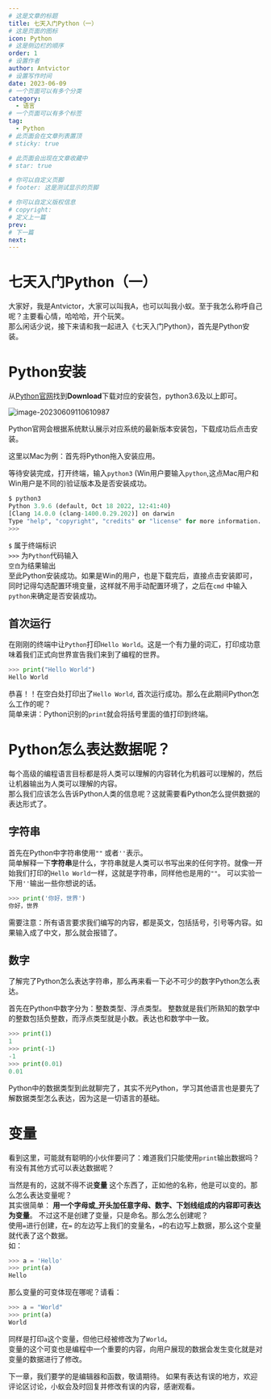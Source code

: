 ```yaml
---
# 这是文章的标题
title: 七天入门Python（一）
# 这是页面的图标
icon: Python
# 这是侧边栏的顺序
order: 1
# 设置作者
author: Antvictor
# 设置写作时间
date: 2023-06-09
# 一个页面可以有多个分类
category:
  - 语言
# 一个页面可以有多个标签
tag:
  - Python
# 此页面会在文章列表置顶
# sticky: true

# 此页面会出现在文章收藏中
# star: true

# 你可以自定义页脚
# footer: 这是测试显示的页脚

# 你可以自定义版权信息
# copyright: 
# 定义上一篇
prev: 
# 下一篇
next: 
---
```

# 七天入门Python（一）
大家好，我是Antvictor，大家可以叫我A，也可以叫我小蚁。至于我怎么称呼自己呢？主要看心情，哈哈哈，开个玩笑。<br>
那么闲话少说，接下来请和我一起进入《七天入门Python》，首先是Python安装。
# Python安装
从[Python官网](https://www.Python.org/)找到**Download**下载对应的安装包，python3.6及以上即可。

![image-20230609110610987](https://img.exceedy.top/img/20230609110611.png)



Python官网会根据系统默认展示对应系统的最新版本安装包，下载成功后点击安装。

这里以Mac为例：首先将Python拖入安装应用。

等待安装完成，打开终端，输入`python3` (Win用户要输入`python`,这点Mac用户和Win用户是不同的)验证版本及是否安装成功。

```Python
$ python3
Python 3.9.6 (default, Oct 18 2022, 12:41:40)
[Clang 14.0.0 (clang-1400.0.29.202)] on darwin
Type "help", "copyright", "credits" or "license" for more information.
>>>
```
`$` 属于终端标识<br>
`>>>` 为`Python`代码输入 <br>
`空白`为结果输出<br>
至此Python安装成功。如果是Win的用户，也是下载完后，直接点击安装即可，
同时记得勾选配置环境变量，这样就不用手动配置环境了，之后在`cmd`
中输入`python`来确定是否安装成功。
## 首次运行
在刚刚的终端中让`Python`打印`Hello World`。这是一个有力量的词汇，打印成功意味着我们正式向世界宣告我们来到了编程的世界。
```Python
>>> print("Hello World")
Hello World
```
恭喜！！在空白处打印出了`Hello World`, 首次运行成功。那么在此期间Python怎么工作的呢？<br>
简单来讲：Python识别的`print`就会将括号里面的值打印到终端。

# Python怎么表达数据呢？
每个高级的编程语言目标都是将人类可以理解的内容转化为机器可以理解的，然后让机器输出为人类可以理解的内容。<br>
那么我们应该怎么告诉Python人类的信息呢？这就需要看Python怎么提供数据的表达形式了。
## 字符串
首先在Python中字符串使用`""` 或者`''`表示。<br>
简单解释一下**字符串**是什么，字符串就是人类可以书写出来的任何字符。就像一开始我们打印的`Hello World`一样，这就是字符串，同样他也是用的`""`。
可以实验一下用`''`输出一些你想说的话。
```Python
>>> print('你好，世界')
你好，世界
```
需要注意：所有语言要求我们编写的内容，都是英文，包括括号，引号等内容。如果输入成了中文，那么就会报错了。
## 数字
了解完了Python怎么表达字符串，那么再来看一下必不可少的数字Python怎么表达。

首先在Python中数字分为：整数类型、浮点类型。 整数就是我们所熟知的数学中的整数包括负整数，而浮点类型就是小数。表达也和数学中一致。

```Python
>>> print(1)
1
>>> print(-1)
-1
>>> print(0.01)
0.01
```

Python中的数据类型到此就聊完了，其实不光Python，学习其他语言也是要先了解数据类型怎么表达，因为这是一切语言的基础。

# 变量
看到这里，可能就有聪明的小伙伴要问了：难道我们只能使用`print`输出数据吗？有没有其他方式可以表达数据呢？<br>

当然是有的，这就不得不说**变量** 这个东西了，正如他的名称，他是可以变的。那么怎么表达变量呢？<br> 其实很简单：
**用一个字母或_开头加任意字母、数字、下划线组成的内容即可表达为变量**。 不过这不是创建了变量，只是命名。那么怎么创建呢？<br>
使用`=`进行创建，在`=` 的左边写上我们的变量名，`=`的右边写上数据，那么这个变量就代表了这个数据。<br>
如：
```Python
>>> a = 'Hello'
>>> print(a)
Hello
```
那么变量的可变体现在哪呢？请看：
```Python
>>> a = "World"
>>> print(a)
World
```
同样是打印`a`这个变量，但他已经被修改为了`World`。<br> 
变量的这个可变也是编程中一个重要的内容，向用户展现的数据会发生变化就是对变量的数据进行了修改。

下一章，我们要学的是编辑器和函数，敬请期待。
如果有表达有误的地方，欢迎评论区讨论，小蚁会及时回复并修改有误的内容，感谢观看。